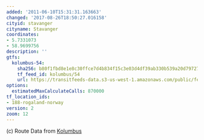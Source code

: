 ```yaml
---
added: '2011-06-10T15:31:31.163663'
changed: '2017-08-26T18:50:27.016158'
cityid: stavanger
cityname: Stavanger
coordinates:
- 5.7331073
- 58.9699756
description: ''
gtfs:
  kolumbus-54:
    sha256: b80f1fbd8e1e8c30ffce7d4b834f15c3e03d4df39ab330b539a20d79727b6824
    tf_feed_id: kolumbus/54
    url: https://transitfeeds-data.s3-us-west-1.amazonaws.com/public/feeds/kolumbus/54/20170809/gtfs.zip
options:
  estimatedMaxCalculateCalls: 870000
tf_location_ids:
- 188-rogaland-norway
version: 2
zoom: 12
---
```


(c) Route Data from [Kolumbus](http://kolumbus.no)

